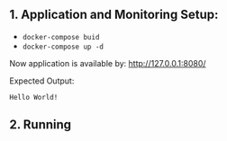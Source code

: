 ## 1. Application and Monitoring Setup:
 - `docker-compose buid`
 - `docker-compose up -d`

Now application is available by: http://127.0.0.1:8080/

Expected Output:
``` 
Hello World!
```

## 2. Running